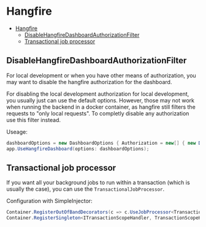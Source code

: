 # Hangfire

- [Hangfire](#hangfire)
  - [DisableHangfireDashboardAuthorizationFilter](#disablehangfiredashboardauthorizationfilter)
  - [Transactional job processor](#transactional-job-processor)

## DisableHangfireDashboardAuthorizationFilter

For local development or when you have other means of authorization, you may want to disable the hangfire authorization for the dashboard.  

For disabling the local development authorization for local development, you usually just can use the default options. However, those may not work when running the backend in a docker container, as hangfire still filters the requests to "only local requests".
To completly disable any authorization use this filter instead.

Useage:
```cs
dashboardOptions = new DashboardOptions { Authorization = new[] { new DisableHangfireDashboardAuthorizationFilter() } };
app.UseHangfireDashboard(options: dashboardOptions);
```

## Transactional job processor

If you want all your background jobs to run within a transaction (which is usually the case), you can use the `TransactionalJobProcessor`.

Configuration with SimpleInjector:
```cs
Container.RegisterOutOfBandDecorators(c => c.UseJobProcessor<TransactionalJobProcessor>());
Container.RegisterSingleton<ITransactionScopeHandler, TransactionScopeHandler>();
```
